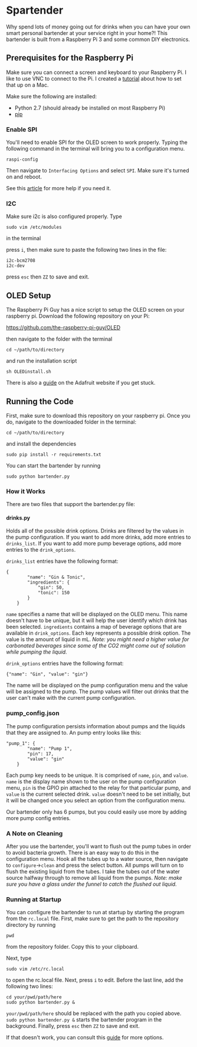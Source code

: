 # Spartender
Why spend lots of money going out for drinks when you can have your own smart personal bartender at your service right in your home?! This bartender is built from a Raspberry Pi 3 and some common DIY electronics.

## Prerequisites for the Raspberry Pi
Make sure you can connect a screen and keyboard to your Raspberry Pi. I like to use VNC to connect to the Pi. I created a [tutorial](https://www.youtube.com/watch?v=2iVK8dn-6x4) about how to set that up on a Mac.

Make sure the following are installed:
* Python 2.7 (should already be installed on most Raspberry Pi)
* [pip](https://www.raspberrypi.org/documentation/linux/software/python.md)

### Enable SPI
You'll need to enable SPI for the OLED screen to work properly. Typing the following command in the terminal will bring you to a configuration menu.

```
raspi-config
```

Then navigate to `Interfacing Options` and select `SPI`. Make sure it's turned on and reboot.

See this [article](https://www.raspberrypi.org/documentation/hardware/raspberrypi/spi/) for more help if you need it.

### I2C
Make sure i2c is also configured properly. Type

```
sudo vim /etc/modules
```

in the terminal

press `i`, then make sure to paste the following two lines in the file:

```
i2c-bcm2708
i2c-dev
```

press `esc` then `ZZ` to save and exit.

## OLED Setup
The Raspberry Pi Guy has a nice script to setup the OLED screen on your raspberry pi. Download the following repository on your Pi:

https://github.com/the-raspberry-pi-guy/OLED

then navigate to the folder with the terminal

```
cd ~/path/to/directory
```

and run the installation script

```
sh OLEDinstall.sh
```

There is also a [guide](https://learn.adafruit.com/adafruit-oled-displays-for-raspberry-pi/setting-up) on the Adafruit website if you get stuck.

## Running the Code

First, make sure to download this repository on your raspberry pi. Once you do, navigate to the downloaded folder in the terminal:

```
cd ~/path/to/directory
```

and install the dependencies

```
sudo pip install -r requirements.txt
```

You can start the bartender by running

```
sudo python bartender.py
```

### How it Works
There are two files that support the bartender.py file:

#### drinks.py
Holds all of the possible drink options. Drinks are filtered by the values in the pump configuration. If you want to add more drinks, add more entries to `drinks_list`. If you want to add more pump beverage options, add more entries to the `drink_options`.

`drinks_list` entries have the following format:

```
{
		"name": "Gin & Tonic",
		"ingredients": {
			"gin": 50,
			"tonic": 150
		}
	}
```

`name` specifies a name that will be displayed on the OLED menu. This name doesn't have to be unique, but it will help the user identify which drink has been selected. `ingredients` contains a map of beverage options that are available in `drink_options`. Each key represents a possible drink option. The value is the amount of liquid in mL. *Note: you might need a higher value for carbonated beverages since some of the CO2 might come out of solution while pumping the liquid.*

`drink_options` entries have the following format:

```
{"name": "Gin", "value": "gin"}
```

The name will be displayed on the pump configuration menu and the value will be assigned to the pump. The pump values will filter out drinks that the user can't make with the current pump configuration.

### pump_config.json
The pump configuration persists information about pumps and the liquids that they are assigned to. An pump entry looks like this:

```
"pump_1": {
		"name": "Pump 1",
		"pin": 17,
		"value": "gin"
	}
```

Each pump key needs to be unique. It is comprised of `name`, `pin`, and `value`. `name` is the display name shown to the user on the pump configuration menu, `pin` is the GPIO pin attached to the relay for that particular pump, and `value` is the current selected drink. `value` doesn't need to be set initially, but it will be changed once you select an option from the configuration menu.

Our bartender only has 6 pumps, but you could easily use more by adding more pump config entries.

### A Note on Cleaning
After you use the bartender, you'll want to flush out the pump tubes in order to avoid bacteria growth. There is an easy way to do this in the configuration menu. Hook all the tubes up to a water source, then navigate to `configure`->`clean` and press the select button. All pumps will turn on to flush the existing liquid from the tubes. I take the tubes out of the water source halfway through to remove all liquid from the pumps. *Note: make sure you have a glass under the funnel to catch the flushed out liquid.*


### Running at Startup
You can configure the bartender to run at startup by starting the program from the `rc.local` file. First, make sure to get the path to the repository directory by running

```
pwd
```

from the repository folder. Copy this to your clipboard.

Next, type

```
sudo vim /etc/rc.local
```

to open the rc.local file. Next, press `i` to edit. Before the last line, add the following two lines:

```
cd your/pwd/path/here
sudo python bartender.py &
```

`your/pwd/path/here` should be replaced with the path you copied above. `sudo python bartender.py &` starts the bartender program in the background. Finally, press `esc` then `ZZ` to save and exit.

If that doesn't work, you can consult this [guide](https://www.dexterindustries.com/howto/run-a-program-on-your-raspberry-pi-at-startup/) for more options.
